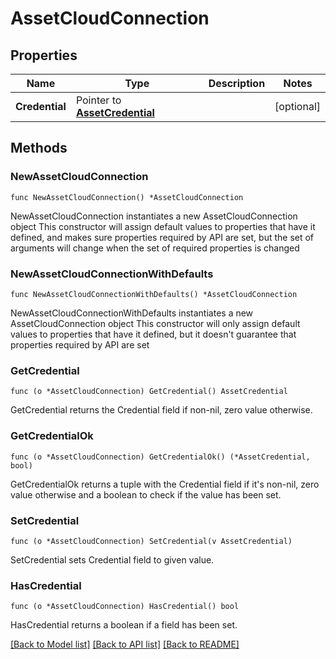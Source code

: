 # AssetCloudConnection

## Properties

Name | Type | Description | Notes
------------ | ------------- | ------------- | -------------
**Credential** | Pointer to [**AssetCredential**](asset.Credential.md) |  | [optional] 

## Methods

### NewAssetCloudConnection

`func NewAssetCloudConnection() *AssetCloudConnection`

NewAssetCloudConnection instantiates a new AssetCloudConnection object
This constructor will assign default values to properties that have it defined,
and makes sure properties required by API are set, but the set of arguments
will change when the set of required properties is changed

### NewAssetCloudConnectionWithDefaults

`func NewAssetCloudConnectionWithDefaults() *AssetCloudConnection`

NewAssetCloudConnectionWithDefaults instantiates a new AssetCloudConnection object
This constructor will only assign default values to properties that have it defined,
but it doesn't guarantee that properties required by API are set

### GetCredential

`func (o *AssetCloudConnection) GetCredential() AssetCredential`

GetCredential returns the Credential field if non-nil, zero value otherwise.

### GetCredentialOk

`func (o *AssetCloudConnection) GetCredentialOk() (*AssetCredential, bool)`

GetCredentialOk returns a tuple with the Credential field if it's non-nil, zero value otherwise
and a boolean to check if the value has been set.

### SetCredential

`func (o *AssetCloudConnection) SetCredential(v AssetCredential)`

SetCredential sets Credential field to given value.

### HasCredential

`func (o *AssetCloudConnection) HasCredential() bool`

HasCredential returns a boolean if a field has been set.


[[Back to Model list]](../README.md#documentation-for-models) [[Back to API list]](../README.md#documentation-for-api-endpoints) [[Back to README]](../README.md)


